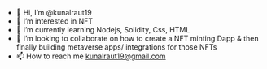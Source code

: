 - 👋 Hi, I’m @kunalraut19
- 👀 I’m interested in NFT
- 🌱 I’m currently learning Nodejs, Solidity, Css, HTML
- 💞️ I’m looking to collaborate on how to create a NFT minting Dapp & then finally building metaverse apps/ integrations for those NFTs
- 📫 How to reach me kunalraut19@gmail.com

<!---
kunalraut19/kunalraut19 is a ✨ special ✨ repository because its `README.md` (this file) appears on your GitHub profile.
You can click the Preview link to take a look at your changes.
--->
